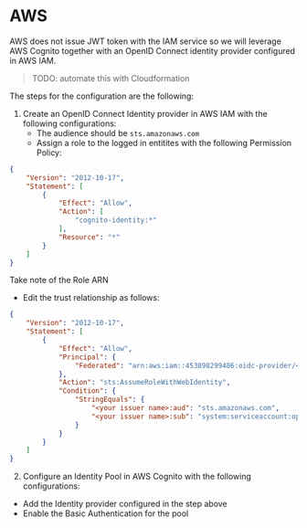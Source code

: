 # AWS

AWS does not issue JWT token with the IAM service so we will leverage AWS Cognito together with an OpenID Connect identity provider configured in AWS IAM.


> TODO: automate this with Cloudformation

The steps for the configuration are the following:

1. Create an OpenID Connect Identity provider in AWS IAM with the following configurations:
   - The audience should be `sts.amazonaws.com` 
   - Assign a role to the logged in entitites with the following Permission Policy:

```json
{
	"Version": "2012-10-17",
	"Statement": [
		{
			"Effect": "Allow",
			"Action": [
				"cognito-identity:*"
			],
			"Resource": "*"
		}
	]
}
```

Take note of the Role ARN
   - Edit the trust relationship as follows:

```json   
{
    "Version": "2012-10-17",
    "Statement": [
        {
            "Effect": "Allow",
            "Principal": {
                "Federated": "arn:aws:iam::453898299486:oidc-provider/<your issuer name>"
            },
            "Action": "sts:AssumeRoleWithWebIdentity",
            "Condition": {
                "StringEquals": {
                    "<your issuer name>:aud": "sts.amazonaws.com",
                    "<your issuer name>:sub": "system:serviceaccount:operator-system:operator-controller-manager"
                }
            }
        }
    ]
}
```




2. Configure an Identity Pool in AWS Cognito with the following configurations:
  -  Add the Identity provider configured in the step above 
  -  Enable the Basic Authentication for the pool
  







